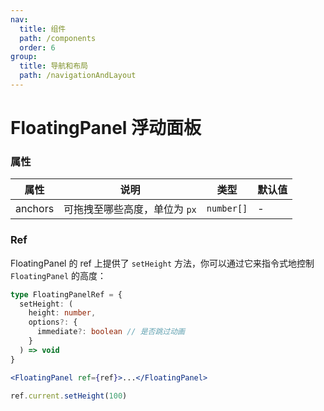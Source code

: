```yaml
---
nav:
  title: 组件
  path: /components
  order: 6
group:
  title: 导航和布局
  path: /navigationAndLayout
---
```


# FloatingPanel 浮动面板

<code src="./demos/index.tsx"></code>

### 属性

| 属性    | 说明                          | 类型       | 默认值 |
| ------- | ----------------------------- | ---------- | ------ |
| anchors | 可拖拽至哪些高度，单位为 `px` | `number[]` | -      |

### Ref

FloatingPanel 的 ref 上提供了 `setHeight` 方法，你可以通过它来指令式地控制 `FloatingPanel` 的高度：

```ts
type FloatingPanelRef = {
  setHeight: (
    height: number,
    options?: {
      immediate?: boolean // 是否跳过动画
    }
  ) => void
}
```

```jsx
<FloatingPanel ref={ref}>...</FloatingPanel>

ref.current.setHeight(100)
```
